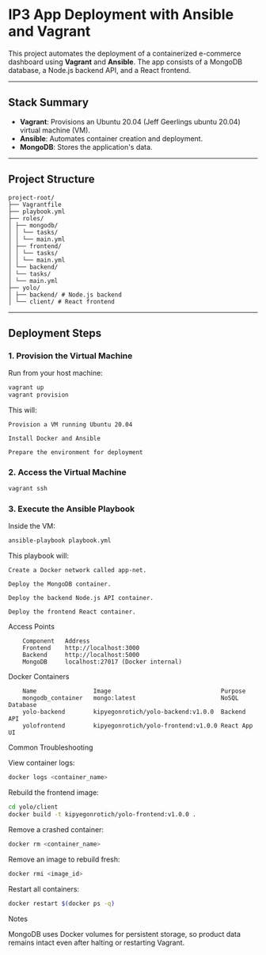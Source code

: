 # IP3 App Deployment with Ansible and Vagrant 

This project automates the deployment of a containerized e-commerce dashboard using **Vagrant** and **Ansible**. The app consists of a MongoDB database, a Node.js backend API, and a React frontend.

---

## Stack Summary

- **Vagrant**: Provisions an Ubuntu 20.04 (Jeff Geerlings ubuntu 20.04) virtual machine (VM).
- **Ansible**: Automates container creation and deployment.
- **MongoDB**: Stores the application's data.

---

## Project Structure
```
project-root/
├── Vagrantfile
├── playbook.yml
├── roles/
│ ├── mongodb/
│ │ └── tasks/
│ │ └── main.yml
│ ├── frontend/
│ │ └── tasks/
│ │ └── main.yml
│ └── backend/
│ └── tasks/
│ └── main.yml
├── yolo/
│ ├── backend/ # Node.js backend
│ └── client/ # React frontend
```

---

## Deployment Steps

### 1. Provision the Virtual Machine

Run from your host machine:

```bash
vagrant up 
vagrant provision
```
This will:

    Provision a VM running Ubuntu 20.04

    Install Docker and Ansible

    Prepare the environment for deployment

### 2. Access the Virtual Machine
```bash
vagrant ssh
```

### 3. Execute the Ansible Playbook

Inside the VM:
```bash
ansible-playbook playbook.yml
```

This playbook will:

    Create a Docker network called app-net.

    Deploy the MongoDB container.

    Deploy the backend Node.js API container.

    Deploy the frontend React container.

Access Points
```
    Component	Address
    Frontend	http://localhost:3000
    Backend	    http://localhost:5000
    MongoDB	    localhost:27017 (Docker internal)
```
Docker Containers
```
    Name	            Image	                            Purpose
    mongodb_container	mongo:latest	                    NoSQL Database
    yolo-backend	    kipyegonrotich/yolo-backend:v1.0.0	Backend API
    yolofrontend	    kipyegonrotich/yolo-frontend:v1.0.0	React App UI
```
Common Troubleshooting

View container logs:

```bash
docker logs <container_name>
```

Rebuild the frontend image:

```bash
cd yolo/client
docker build -t kipyegonrotich/yolo-frontend:v1.0.0 .
``` 

Remove a crashed container:

```bash
docker rm <container_name>
```

Remove an image to rebuild fresh:

```bash
docker rmi <image_id>
```

Restart all containers:

```bash
docker restart $(docker ps -q)
```

Notes

MongoDB uses Docker volumes for persistent storage, so product data remains intact even after halting or restarting Vagrant.


